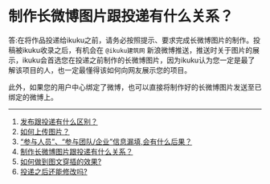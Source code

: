 # 制作长微博图片跟投递有什么关系？




答:在将作品投递给ikuku之前，请务必按照提示、要求完成长微博图片的制作。投稿被ikuku收录之后，有机会在 `@ikuku建筑网` 新浪微博推送，推送时关于图片的展示，ikuku会首选您在投递之前制作的长微博图片，因为ikuku认为您一定是最了解该项目的人，也一定最懂得该如何向网友展示您的项目。
  
此外，如果您的用户中心绑定了微博，也可以直接将制作好的长微博图片发送至已绑定的微博上。


------
1. [发布跟投递有什么区别？](101-1.md)
1. [如何上传图片？](101-2.md)
1. [“参与人员”、“参与团队/企业”信息漏填,会有什么后果？](101-3.md)
1. [制作长微博图片跟投递有什么关系？](101-4.md) 
1. [如何做到图文穿插的效果?](101-5.md)
1. [投递之后还能修改吗?](101-6.md)
